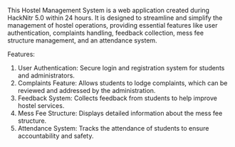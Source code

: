 This Hostel Management System is a web application created during HackNitr 5.0 within 24 hours. It is designed to streamline and simplify the management of hostel operations, providing essential features like user authentication, complaints handling, feedback collection, mess fee structure management, and an attendance system.

Features:
1. User Authentication: Secure login and registration system for students and administrators.
2. Complaints Feature: Allows students to lodge complaints, which can be reviewed and addressed by the administration.
3. Feedback System: Collects feedback from students to help improve hostel services.
4. Mess Fee Structure: Displays detailed information about the mess fee structure.
5. Attendance System: Tracks the attendance of students to ensure accountability and safety.
